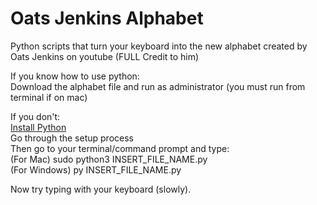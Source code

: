 # Oats Jenkins Alphabet
Python scripts that turn your keyboard into the new alphabet created by Oats Jenkins on youtube (FULL Credit to him)

If you know how to use python:\
Download the alphabet file and run as administrator (you must run from terminal if on mac)

If you don't:\
[Install Python](https://www.python.org/downloads/)\
Go through the setup process\
Then go to your terminal/command prompt and type:\
(For Mac) sudo python3 INSERT_FILE_NAME.py\
(For Windows) py INSERT_FILE_NAME.py

Now try typing with your keyboard (slowly).

